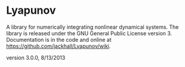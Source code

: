 Lyapunov
========

A library for numerically integrating nonlinear dynamical systems. 
The library is released under the GNU General Public License version 3.
Documentation is in the code and online at https://github.com/jackhall/Lyapunov/wiki.

version 3.0.0, 8/13/2013

